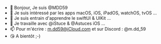 - 👋 Bonjour, Je suis @MDD59
- 👀 Je suis intéressé par les apps macOS, iOS, iPadOS, watchOS, tvOS ...
- 🌱 Je suis entrain d'apprendre le swiftUI & UIKit ...
- 💞️ Je travaille avec @iStuce & @Astuces iOS ...
- 📫 Pour m'écrire : m.dd59@iCloud.com et sur Discord : @m.dd_59
- 😘 A bientôt ;-)

